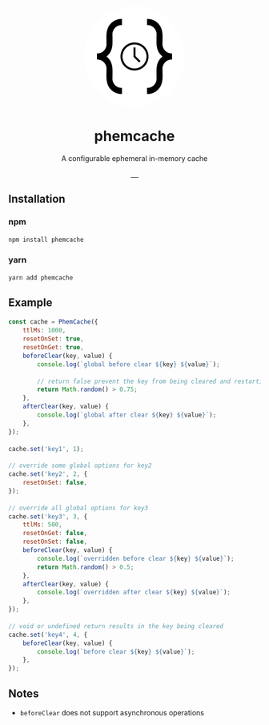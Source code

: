 <p align="center">
	<img src="./logo.svg" style="border-radius:50%;" />
</p>
<h1 align="center">phemcache</h1>
<p align="center">A configurable ephemeral in-memory cache</p>
<p align="center">
  <a aria-label="NPM version" href="https://www.npmjs.com/package/phemcache">
    <img alt="" src="https://badgen.net/npm/v/phemcache">
  </a>
  <a aria-label="Package size" href="https://bundlephobia.com/result?p=phemcache">
    <img alt="" src="https://badgen.net/bundlephobia/minzip/phemcache">
  </a>
  <a aria-label="License" href="https://github.com/dillonstreator/phemcache/blob/main/LICENSE">
    <img alt="" src="https://badgen.net/npm/license/phemcache">
  </a>
  <a aria-label="Typescript" href="https://github.com/dillonstreator/phemcache/blob/main/src/cache.ts">
    <img alt="" src="https://badgen.net/npm/types/phemcache">
  </a>
  <a aria-label="CodeFactor" href="https://www.codefactor.io/repository/github/dillonstreator/phemcache">
    <img alt="" src="https://www.codefactor.io/repository/github/dillonstreator/phemcache/badge">
  </a>
</p>


## Installation

### npm
```bash
npm install phemcache
```

### yarn
```bash
yarn add phemcache
```

## Example

```javascript
const cache = PhemCache({
	ttlMs: 1000,
	resetOnSet: true,
	resetOnGet: true,
	beforeClear(key, value) {
		console.log(`global before clear ${key} ${value}`);

		// return false prevent the key from being cleared and restarting the ttl timer
		return Math.random() > 0.75;
	},
	afterClear(key, value) {
		console.log(`global after clear ${key} ${value}`);
	},
});

cache.set('key1', 1);

// override some global options for key2
cache.set('key2', 2, {
	resetOnSet: false,
});

// override all global options for key3
cache.set('key3', 3, {
	ttlMs: 500,
	resetOnGet: false,
	resetOnSet: false,
	beforeClear(key, value) {
		console.log(`overridden before clear ${key} ${value}`);
		return Math.random() > 0.5;
	},
	afterClear(key, value) {
		console.log(`overridden after clear ${key} ${value}`);
	},
});

// void or undefined return results in the key being cleared
cache.set('key4', 4, {
	beforeClear(key, value) {
		console.log(`before clear ${key} ${value}`);
	},
});

```

## Notes

- `beforeClear` does not support asynchronous operations